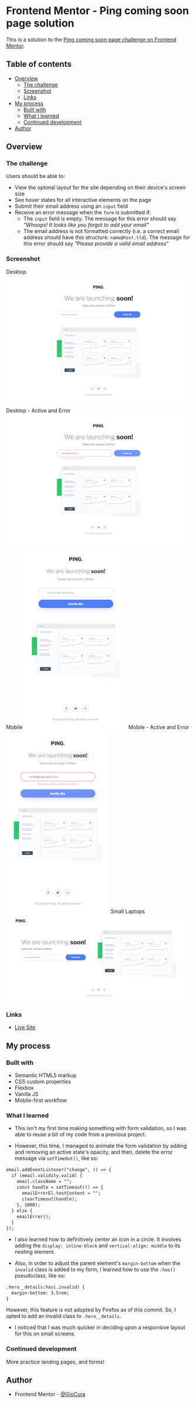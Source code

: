 # Frontend Mentor - Ping coming soon page solution

This is a solution to the [Ping coming soon page challenge on Frontend Mentor](https://www.frontendmentor.io/challenges/ping-single-column-coming-soon-page-5cadd051fec04111f7b848da).

## Table of contents

- [Overview](#overview)
  - [The challenge](#the-challenge)
  - [Screenshot](#screenshot)
  - [Links](#links)
- [My process](#my-process)
  - [Built with](#built-with)
  - [What I learned](#what-i-learned)
  - [Continued development](#continued-development)
- [Author](#author)

## Overview

### The challenge

Users should be able to:

- View the optimal layout for the site depending on their device's screen size
- See hover states for all interactive elements on the page
- Submit their email address using an `input` field
- Receive an error message when the `form` is submitted if:
  - The `input` field is empty. The message for this error should say _"Whoops! It looks like you forgot to add your email"_
  - The email address is not formatted correctly (i.e. a correct email address should have this structure: `name@host.tld`). The message for this error should say _"Please provide a valid email address"_

### Screenshot

Desktop
![Desktop](images/screenshot-desktop.png)
Desktop - Active and Error
![Desktop - Active and Error](images/screenshot-desktop-active.png)
Mobile
![Mobile](images/screenshot-mobile.png)
Mobile - Active and Error
![Mobile - Active and Error](images/screenshot-mobile-active.png)
Small Laptops
![Small Laptops](images/screenshot-laptop.png)

### Links

- [Live Site](https://gc19-ping-coming-soon.netlify.app)

## My process

### Built with

- Semantic HTML5 markup
- CSS custom properties
- Flexbox
- Vanilla JS
- Mobile-first workflow

### What I learned

- This isn't my first time making something with form validation, so I was able to reuse a bit of my code from a previous project.

- However, this time, I managed to animate the form validation by adding and removing an active state's opacity, and then, delete the error message via `setTimeOut()`, like so:

```
email.addEventListener("change", () => {
  if (email.validity.valid) {
    email.className = "";
    const handle = setTimeout(() => {
      emailErrorEl.textContent = "";
      clearTimeout(handle);
    }, 1000);
  } else {
    emailError();
  }
});
```

- I also learned how to definitively center an icon in a circle. It involves adding the `display: inline-block` and `vertical-align: middle` to its nesting element.

- Also, in order to adjust the parent element's `margin-bottom` when the `invalid` class is added to my form, I learned how to use the `:has()` pseudoclass, like so:

```
.hero__details:has(.invalid) {
  margin-bottom: 3.5rem;
}
```

However, this feature is not adopted by Firefox as of this commit. So, I opted to add an invalid class to `.hero__details`.

- I noticed that I was much quicker in deciding upon a responsive layout for this on small screens.

### Continued development

More practice landing pages, and forms!

## Author

- Frontend Mentor - [@GioCura](https://www.frontendmentor.io/profile/GioCura)
